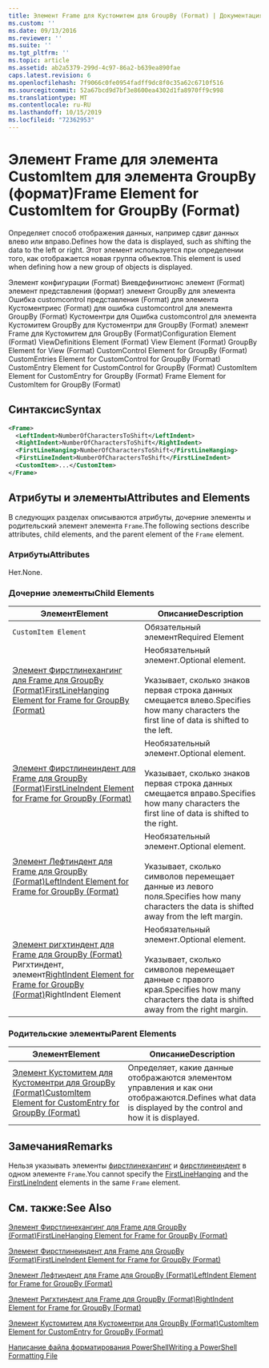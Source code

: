```yaml
---
title: Элемент Frame для Кустомитем для GroupBy (Format) | Документация Майкрософт
ms.custom: ''
ms.date: 09/13/2016
ms.reviewer: ''
ms.suite: ''
ms.tgt_pltfrm: ''
ms.topic: article
ms.assetid: ab2a5379-299d-4c97-86a2-b639ea890fae
caps.latest.revision: 6
ms.openlocfilehash: 7f9066c0fe0954fadff9dc8f0c35a62c6710f516
ms.sourcegitcommit: 52a67bcd9d7bf3e8600ea4302d1fa8970ff9c998
ms.translationtype: MT
ms.contentlocale: ru-RU
ms.lasthandoff: 10/15/2019
ms.locfileid: "72362953"
---
```

# <a name="frame-element-for-customitem-for-groupby-format"></a><span data-ttu-id="0e790-102">Элемент Frame для элемента CustomItem для элемента GroupBy (формат)</span><span class="sxs-lookup"><span data-stu-id="0e790-102">Frame Element for CustomItem for GroupBy (Format)</span></span>

<span data-ttu-id="0e790-103">Определяет способ отображения данных, например сдвиг данных влево или вправо.</span><span class="sxs-lookup"><span data-stu-id="0e790-103">Defines how the data is displayed, such as shifting the data to the left or right.</span></span> <span data-ttu-id="0e790-104">Этот элемент используется при определении того, как отображается новая группа объектов.</span><span class="sxs-lookup"><span data-stu-id="0e790-104">This element is used when defining how a new group of objects is displayed.</span></span>

<span data-ttu-id="0e790-105">Элемент конфигурации (Format) Виевдефинитионс элемент (Format) элемент представления (формат) элемент GroupBy для элемента Ошибка customcontrol представления (Format) для элемента Кустоментриес (Format) для ошибка customcontrol для элемента GroupBy (Format) Кустоментри для Ошибка customcontrol для элемента Кустомитем GroupBy для Кустоментри для GroupBy (Format) элемент Frame для Кустомитем для GroupBy (Format)</span><span class="sxs-lookup"><span data-stu-id="0e790-105">Configuration Element (Format) ViewDefinitions Element (Format) View Element (Format) GroupBy Element for View (Format) CustomControl Element for GroupBy (Format) CustomEntries Element for CustomControl for GroupBy (Format) CustomEntry Element for CustomControl for GroupBy (Format) CustomItem Element for CustomEntry for GroupBy (Format) Frame Element for CustomItem for GroupBy (Format)</span></span>

## <a name="syntax"></a><span data-ttu-id="0e790-106">Синтаксис</span><span class="sxs-lookup"><span data-stu-id="0e790-106">Syntax</span></span>

```xml
<Frame>
  <LeftIndent>NumberOfCharactersToShift</LeftIndent>
  <RightIndent>NumberOfCharactersToShift</RightIndent>
  <FirstLineHanging>NumberOfCharactersToShift</FirstLineHanging>
  <FirstLineIndent>NumberOfCharactersToShift</FirstLineIndent>
  <CustomItem>...</CustomItem>
</Frame>
```

## <a name="attributes-and-elements"></a><span data-ttu-id="0e790-107">Атрибуты и элементы</span><span class="sxs-lookup"><span data-stu-id="0e790-107">Attributes and Elements</span></span>

<span data-ttu-id="0e790-108">В следующих разделах описываются атрибуты, дочерние элементы и родительский элемент элемента `Frame`.</span><span class="sxs-lookup"><span data-stu-id="0e790-108">The following sections describe attributes, child elements, and the parent element of the `Frame` element.</span></span>

### <a name="attributes"></a><span data-ttu-id="0e790-109">Атрибуты</span><span class="sxs-lookup"><span data-stu-id="0e790-109">Attributes</span></span>

<span data-ttu-id="0e790-110">Нет.</span><span class="sxs-lookup"><span data-stu-id="0e790-110">None.</span></span>

### <a name="child-elements"></a><span data-ttu-id="0e790-111">Дочерние элементы</span><span class="sxs-lookup"><span data-stu-id="0e790-111">Child Elements</span></span>

|<span data-ttu-id="0e790-112">Элемент</span><span class="sxs-lookup"><span data-stu-id="0e790-112">Element</span></span>|<span data-ttu-id="0e790-113">Описание</span><span class="sxs-lookup"><span data-stu-id="0e790-113">Description</span></span>|
|-------------|-----------------|
|`CustomItem Element`|<span data-ttu-id="0e790-114">Обязательный элемент</span><span class="sxs-lookup"><span data-stu-id="0e790-114">Required Element</span></span>|
|[<span data-ttu-id="0e790-115">Элемент Фирстлинехангинг для Frame для GroupBy (Format)</span><span class="sxs-lookup"><span data-stu-id="0e790-115">FirstLineHanging Element for Frame for GroupBy (Format)</span></span>](./firstlinehanging-element-for-frame-for-groupby-format.md)|<span data-ttu-id="0e790-116">Необязательный элемент.</span><span class="sxs-lookup"><span data-stu-id="0e790-116">Optional element.</span></span><br /><br /> <span data-ttu-id="0e790-117">Указывает, сколько знаков первая строка данных смещается влево.</span><span class="sxs-lookup"><span data-stu-id="0e790-117">Specifies how many characters the first line of data is shifted to the left.</span></span>|
|[<span data-ttu-id="0e790-118">Элемент Фирстлинеиндент для Frame для GroupBy (Format)</span><span class="sxs-lookup"><span data-stu-id="0e790-118">FirstLineIndent Element for Frame for GroupBy (Format)</span></span>](./firstlineindent-element-for-frame-for-groupby-format.md)|<span data-ttu-id="0e790-119">Необязательный элемент.</span><span class="sxs-lookup"><span data-stu-id="0e790-119">Optional element.</span></span><br /><br /> <span data-ttu-id="0e790-120">Указывает, сколько знаков первая строка данных смещается вправо.</span><span class="sxs-lookup"><span data-stu-id="0e790-120">Specifies how many characters the first line of data is shifted to the right.</span></span>|
|[<span data-ttu-id="0e790-121">Элемент Лефтиндент для Frame для GroupBy (Format)</span><span class="sxs-lookup"><span data-stu-id="0e790-121">LeftIndent Element for Frame for GroupBy (Format)</span></span>](./leftindent-element-for-frame-for-groupby-format.md)|<span data-ttu-id="0e790-122">Необязательный элемент.</span><span class="sxs-lookup"><span data-stu-id="0e790-122">Optional element.</span></span><br /><br /> <span data-ttu-id="0e790-123">Указывает, сколько символов перемещает данные из левого поля.</span><span class="sxs-lookup"><span data-stu-id="0e790-123">Specifies how many characters the data is shifted away from the left margin.</span></span>|
|<span data-ttu-id="0e790-124">[Элемент ригхтиндент для Frame для GroupBy (Format)](./rightindent-element-for-frame-for-groupby-format.md) Ригхтиндент, элемент</span><span class="sxs-lookup"><span data-stu-id="0e790-124">[RightIndent Element for Frame for GroupBy (Format)](./rightindent-element-for-frame-for-groupby-format.md)RightIndent Element</span></span>|<span data-ttu-id="0e790-125">Необязательный элемент.</span><span class="sxs-lookup"><span data-stu-id="0e790-125">Optional element.</span></span><br /><br /> <span data-ttu-id="0e790-126">Указывает, сколько символов перемещает данные с правого края.</span><span class="sxs-lookup"><span data-stu-id="0e790-126">Specifies how many characters the data is shifted away from the right margin.</span></span>|

### <a name="parent-elements"></a><span data-ttu-id="0e790-127">Родительские элементы</span><span class="sxs-lookup"><span data-stu-id="0e790-127">Parent Elements</span></span>

|<span data-ttu-id="0e790-128">Элемент</span><span class="sxs-lookup"><span data-stu-id="0e790-128">Element</span></span>|<span data-ttu-id="0e790-129">Описание</span><span class="sxs-lookup"><span data-stu-id="0e790-129">Description</span></span>|
|-------------|-----------------|
|[<span data-ttu-id="0e790-130">Элемент Кустомитем для Кустоментри для GroupBy (Format)</span><span class="sxs-lookup"><span data-stu-id="0e790-130">CustomItem Element for CustomEntry for GroupBy (Format)</span></span>](./customitem-element-for-customentry-for-groupby-format.md)|<span data-ttu-id="0e790-131">Определяет, какие данные отображаются элементом управления и как они отображаются.</span><span class="sxs-lookup"><span data-stu-id="0e790-131">Defines what data is displayed by the control and how it is displayed.</span></span>|

## <a name="remarks"></a><span data-ttu-id="0e790-132">Замечания</span><span class="sxs-lookup"><span data-stu-id="0e790-132">Remarks</span></span>

<span data-ttu-id="0e790-133">Нельзя указывать элементы [фирстлинехангинг](./firstlinehanging-element-for-frame-for-groupby-format.md) и [фирстлинеиндент](./firstlineindent-element-for-frame-for-groupby-format.md) в одном элементе `Frame`.</span><span class="sxs-lookup"><span data-stu-id="0e790-133">You cannot specify the [FirstLineHanging](./firstlinehanging-element-for-frame-for-groupby-format.md) and the [FirstLineIndent](./firstlineindent-element-for-frame-for-groupby-format.md) elements in the same `Frame` element.</span></span>

## <a name="see-also"></a><span data-ttu-id="0e790-134">См. также:</span><span class="sxs-lookup"><span data-stu-id="0e790-134">See Also</span></span>

[<span data-ttu-id="0e790-135">Элемент Фирстлинехангинг для Frame для GroupBy (Format)</span><span class="sxs-lookup"><span data-stu-id="0e790-135">FirstLineHanging Element for Frame for GroupBy (Format)</span></span>](./firstlinehanging-element-for-frame-for-groupby-format.md)

[<span data-ttu-id="0e790-136">Элемент Фирстлинеиндент для Frame для GroupBy (Format)</span><span class="sxs-lookup"><span data-stu-id="0e790-136">FirstLineIndent Element for Frame for GroupBy (Format)</span></span>](./firstlineindent-element-for-frame-for-groupby-format.md)

[<span data-ttu-id="0e790-137">Элемент Лефтиндент для Frame для GroupBy (Format)</span><span class="sxs-lookup"><span data-stu-id="0e790-137">LeftIndent Element for Frame for GroupBy (Format)</span></span>](./leftindent-element-for-frame-for-groupby-format.md)

[<span data-ttu-id="0e790-138">Элемент Ригхтиндент для Frame для GroupBy (Format)</span><span class="sxs-lookup"><span data-stu-id="0e790-138">RightIndent Element for Frame for GroupBy (Format)</span></span>](./rightindent-element-for-frame-for-groupby-format.md)

[<span data-ttu-id="0e790-139">Элемент Кустомитем для Кустоментри для GroupBy (Format)</span><span class="sxs-lookup"><span data-stu-id="0e790-139">CustomItem Element for CustomEntry for GroupBy (Format)</span></span>](./customitem-element-for-customentry-for-groupby-format.md)

[<span data-ttu-id="0e790-140">Написание файла форматирования PowerShell</span><span class="sxs-lookup"><span data-stu-id="0e790-140">Writing a PowerShell Formatting File</span></span>](./writing-a-powershell-formatting-file.md)
